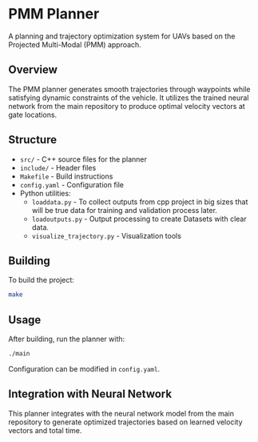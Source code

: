 # PMM Planner

A planning and trajectory optimization system for UAVs based on the Projected Multi-Modal (PMM) approach.

## Overview

The PMM planner generates smooth trajectories through waypoints while satisfying dynamic constraints of the vehicle. It utilizes the trained neural network from the main repository to produce optimal velocity vectors at gate locations.

## Structure

- `src/` - C++ source files for the planner
- `include/` - Header files
- `Makefile` - Build instructions
- `config.yaml` - Configuration file
- Python utilities:
  - `loaddata.py` - To collect outputs from cpp project in big sizes that will be true data for training and validation process later.
  - `loadoutputs.py` - Output processing to create Datasets with clear data. 
  - `visualize_trajectory.py` - Visualization tools

## Building

To build the project:

```bash
make
```

## Usage

After building, run the planner with:

```bash
./main
```

Configuration can be modified in `config.yaml`.

## Integration with Neural Network

This planner integrates with the neural network model from the main repository to generate optimized trajectories based on learned velocity vectors and total time. 